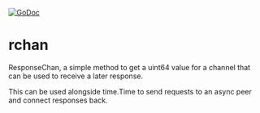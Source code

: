 [![GoDoc](https://godoc.org/github.com/KarpelesLab/rchan?status.svg)](https://godoc.org/github.com/KarpelesLab/rchan)

# rchan

ResponseChan, a simple method to get a uint64 value for a channel that can be used to receive a later response.

This can be used alongside time.Time to send requests to an async peer and connect responses back.


